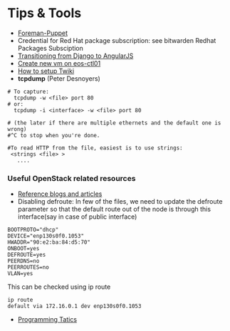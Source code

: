 # Tips & Tools
 -  [Foreman-Puppet](../infrastructure/Foreman-Puppet.html)
 -  Credential for Red Hat package subscription: see bitwarden Redhat Packages Subsciption
 -  [Transitioning from Django to AngularJS](Transitioning-from-Django-to-AngularJS.html) 
 -  [Create new vm on eos-ctl01](Create-new-vm-on-eos-ctl01.html)
 -  [How to setup Twiki](How-to-setup-Twiki.html)
 -  **tcpdump**  (Peter Desnoyers)
```
# To capture:
  tcpdump -w <file> port 80
# or:
  tcpdump -i <interface> -w <file> port 80

# (the later if there are multiple ethernets and the default one is wrong)
#^C to stop when you're done.

#To read HTTP from the file, easiest is to use strings:
 <strings <file> >
   ....
```

### Useful OpenStack related resources
 -  [Reference blogs and articles](Reference-blogs-and-articles.html)
 -  Disabling defroute:
 In few of the files, we need to update the defroute parameter so that the default route out of the node 
 is through this interface(say in case of public interface)
```
BOOTPROTO="dhcp"
DEVICE="enp130s0f0.1053"
HWADDR="90:e2:ba:84:d5:70"
ONBOOT=yes
DEFROUTE=yes
PEERDNS=no
PEERROUTES=no
VLAN=yes
```
 This can be checked using ip route
```
ip route
default via 172.16.0.1 dev enp130s0f0.1053 
```
 -  [Programming Tatics](Programming-Tactics.html)
